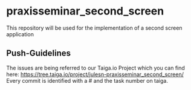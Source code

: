 # praxisseminar_second_screen
This repository will be used for the implementation of a second screen application

## Push-Guidelines
The issues are being referred to our Taiga.io Project which you can find here:
https://tree.taiga.io/project/julesn-praxisseminar_second_screen/
Every commit is identified with a # and the task number on taiga. 
